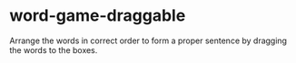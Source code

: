 # word-game-draggable
Arrange the words in correct order to form a proper sentence by dragging the words to the boxes.

